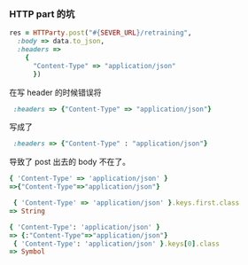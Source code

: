 ### HTTP part 的坑



```ruby
res = HTTParty.post("#{SEVER_URL}/retraining",
  :body => data.to_json,
  :headers =>
    {
      "Content-Type" => "application/json"
      })
```

在写 header 的时候错误将 

```ruby
 :headers => {"Content-Type" => "application/json"}
```

写成了

```ruby
 :headers => {"Content-Type" : "application/json"}
```

导致了 post 出去的 body 不在了。



```ruby
{ 'Content-Type' => 'application/json' }
=>{"Content-Type"=>"application/json"}

 { 'Content-Type' => 'application/json' }.keys.first.class
=> String

{ 'Content-Type': 'application/json' }
=> {:"Content-Type"=>"application/json"}
 { 'Content-Type': 'application/json' }.keys[0].class
=> Symbol
```

### 
